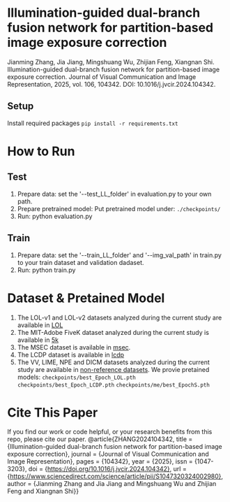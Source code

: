 # Illumination-guided dual-branch fusion network for partition-based image exposure correction
Jianming Zhang, Jia Jiang, Mingshuang Wu, Zhijian Feng, Xiangnan Shi. Illumination-guided dual-branch fusion network for partition-based image exposure correction. Journal of Visual Communication and Image Representation, 2025, vol. 106, 104342. DOI: 10.1016/j.jvcir.2024.104342. 

## Setup
Install required packages 
``
pip install -r requirements.txt
``
# How to Run
## Test
1. Prepare data: set the '--test_LL_folder' in evaluation.py to your own path. 
2. Prepare pretrained model: Put pretrained model under:  ``./checkpoints/``
3. Run:  python evaluation.py
## Train
1. Prepare data: set the '--train_LL_folder' and '--img_val_path' in train.py to your train dataset and validation dadaset.
2. Run: python train.py
# Dataset & Pretained Model
1. The LOL-v1 and LOL-v2 datasets analyzed during the current study are available in [LOL](https://daooshee.github.io/BMVC2018website/)
2. The MIT-Adobe FiveK dataset analyzed during the current study is available in [5k](https://data.csail.mit.edu/graphics/fivek/)
3. The MSEC dataset is available in [msec](https://github.com/mahmoudnafifi/Exposure_Correction).
4. The LCDP dataset is available in [lcdp](https://hywang99.github.io/2022/07/09/lcdpnet/)
5. The VV, LIME, NPE and DICM datasets analyzed during the current study are available in [non-reference datasets](https://drive.google.com/drive/folders/1lp6m5JE3kf3M66Dicbx5wSnvhxt90V4T).
We provie pretained models:
``checkpoints/best_Epoch_LOL.pth``
``checkpoints/best_Epoch_LCDP.pth``
``checkpoints/me/best_EpochS.pth``
# Cite This Paper
If you find our work or code helpful, or your research benefits from this repo, please cite our paper.
@article{ZHANG2024104342,
title = {Illumination-guided dual-branch fusion network for partition-based image exposure correction},
journal = {Journal of Visual Communication and Image Representation},
pages = {104342},
year = {2025},
issn = {1047-3203},
doi = {https://doi.org/10.1016/j.jvcir.2024.104342},
url = {https://www.sciencedirect.com/science/article/pii/S1047320324002980},
author = {Jianming Zhang and Jia Jiang and Mingshuang Wu and Zhijian Feng and Xiangnan Shi}}
